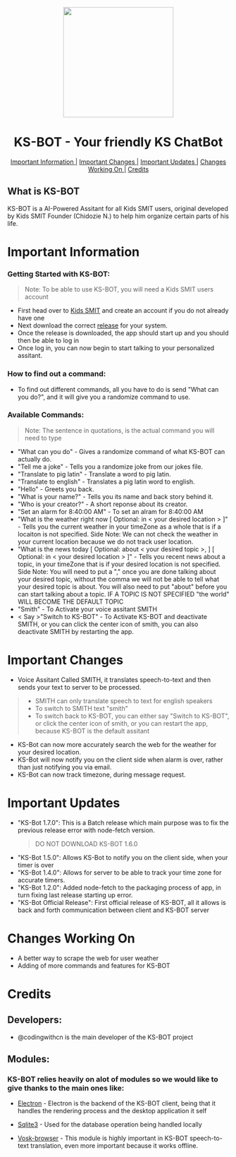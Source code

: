 <p align="center">
  <img src="https://user-images.githubusercontent.com/67172682/147801833-bb70691f-79b9-4a7a-9d3b-e0ea592ce1d3.png" height=250>
</p>

<h1 align="center">KS-BOT - Your friendly KS ChatBot</h1>
<p align="center">
  <a href="https://github.com/KidsSMIT/KS-BOT#important-information">Important Information |</a>
  <a href="https://github.com/KidsSMIT/KS-BOT#important-changes">Important Changes |</a>
  <a href="https://github.com/KidsSMIT/KS-BOT#important-updates">Important Updates |</a>
  <a href="https://github.com/KidsSMIT/KS-BOT#changes-working-on">Changes Working On |</a>
  <a href="https://github.com/KidsSMIT/KS-BOT#credits">Credits</a>
</p>

## What is KS-BOT
KS-BOT is a AI-Powered Assitant for all Kids SMIT users, original developed by Kids SMIT Founder (Chidozie N.) to help him organize certain parts of his life.


# Important Information
### Getting Started with KS-BOT:
> Note: To be able to use KS-BOT, you will need a Kids SMIT users account
- First head over to [Kids SMIT](https://www.kidssmit.com/) and create an account if you do not already have one
- Next download the correct [release](https://github.com/KidsSMIT/KS-BOT/releases) for your system.
- Once the release is downloaded, the app should start up and you should then be able to log in
- Once log in, you can now begin to start talking to your personalized assitant.

### How to find out a command:
- To find out different commands, all you have to do is send "What can you do?", and it will give you a randomize command to use.

### Available Commands:
> Note: The sentence in quotations, is the actual command you will need to type
- "What can you do" - Gives a randomize command of what KS-BOT can actually do.
- "Tell me a joke" - Tells you a randomize joke from our jokes file.
- "Translate <word> to pig latin" - Translate a word to pig latin.
- "Translate <pig latin word> to english" -  Translates a pig latin word to english.
- "Hello" - Greets you back.
- "What is your name?" - Tells you its name and back story behind it.
- "Who is your creator?" - A short reponse about its creator.
- "Set an alarm for 8:40:00 AM" - To set an alram for 8:40:00 AM
- "What is the weather right now [ Optional: in < your desired location > ]" - Tells you the current weather in your timeZone as a whole that is if a locaiton is not specified. Side Note: We can not check the weather in your current location because we do not track user location.
- "What is the news today [ Optional: about < your desired topic >, ] [ Optional: in < your desired location > ]" - Tells you recent news about a topic, in your timeZone that is if your desired location is not specified. Side Note: You will need to put a "," once you are done talking about your desired topic, without the comma we will not be able to tell what your desired topic is about. You will also need to put "about" before you can start talking about a topic. IF A TOPIC IS NOT SPECIFIED "the world" WILL BECOME THE DEFAULT TOPIC
- "Smith" - To Activate your voice assitant SMITH
- < Say >"Switch to KS-BOT" - To Activate KS-BOT and deactivate SMITH, or you can click the center icon of smith, you can also deactivate SMITH by restarting the app.
# Important Changes
- Voice Assitant Called SMITH, it translates speech-to-text and then sends your text to server to be processed.
> - SMITH can only translate speech to text for english speakers
> - To switch to SMITH text "smith"
> - To switch back to KS-BOT, you can either say "Switch to KS-BOT", or click the center icon of smith, or you can restart the app, because KS-BOT is the default assitant
- KS-Bot can now more accurately search the web for the weather for your desired location.
- KS-Bot will now notify you on the client side when alarm is over, rather than just notifying you via email.
- KS-Bot can now track timezone, during message request.

# Important Updates
- "KS-Bot 1.7.0": This is a Batch release which main purpose was to fix the previous release error with node-fetch version. 
  > DO NOT DOWNLOAD KS-BOT 1.6.0
- "KS-Bot 1.5.0": Allows KS-Bot to notify you on the client side, when your timer is over
- "KS-Bot 1.4.0": Allows for server to be able to track your time zone for accurate timers.
- "KS-Bot 1.2.0": Added node-fetch to the packaging process of app, in turn fixing last release starting up error.
- "KS-Bot Official Release": First official release of KS-BOT, all it allows is back and forth communication between client and KS-BOT server

# Changes Working On
- A better way to scrape the web for user weather
- Adding of more commands and features for KS-BOT

# Credits
## Developers:
- @codingwithcn is the main developer of the KS-BOT project

## Modules:
### KS-BOT relies heavily on alot of modules so we would like to give thanks to the main ones like:

- [Electron](https://github.com/electron/electron) - Electron is the backend of the KS-BOT client, being that it handles the rendering process and the desktop application it self

- [Sqlite3](https://github.com/mapbox/node-sqlite3) - Used for the database operation being handled locally

- [Vosk-browser](https://github.com/ccoreilly/vosk-browser) - This module is highly important in KS-BOT speech-to-text translation, even more important because it works offline.

